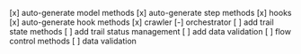 [x] auto-generate model methods
[x] auto-generate step methods
[x] hooks
[x] auto-generate hook methods
[x] crawler
[-] orchestrator
[ ] add trail state methods
[ ] add trail status management
[ ] add data validation
[ ] flow control methods
[ ] data validation
